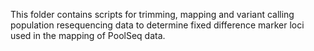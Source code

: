 This folder contains scripts for trimming, mapping and variant calling population resequencing data to determine fixed difference marker loci used in the mapping of PoolSeq data.
